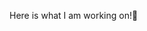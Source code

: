 Here is what I am working on!👋

<!--
**ramziChammem/ramziChammem** is a ✨ _special_ ✨ repository because its `README.md` (this file) appears on your GitHub profile.

Here are some ideas to get you started:

- 🔭 I’m currently working on ... a senior project in a group of four
- 🌱 I’m currently learning ... angularJS/vueJS/nextJS/graphQL
- 👯 I’m looking to collaborate on ... VueJS
- 🤔 I’m looking for help with ... Authentication
- 💬 Ask me about ... anything you feel comfortable to ask about 😉
- 📫 How to reach me: ... ramzichammem69@gmail.com
- 😄 Pronouns: ... He/Him 
- ⚡ Fun fact: ... I am a software developer that does not wear glasses 🤓 
-->
